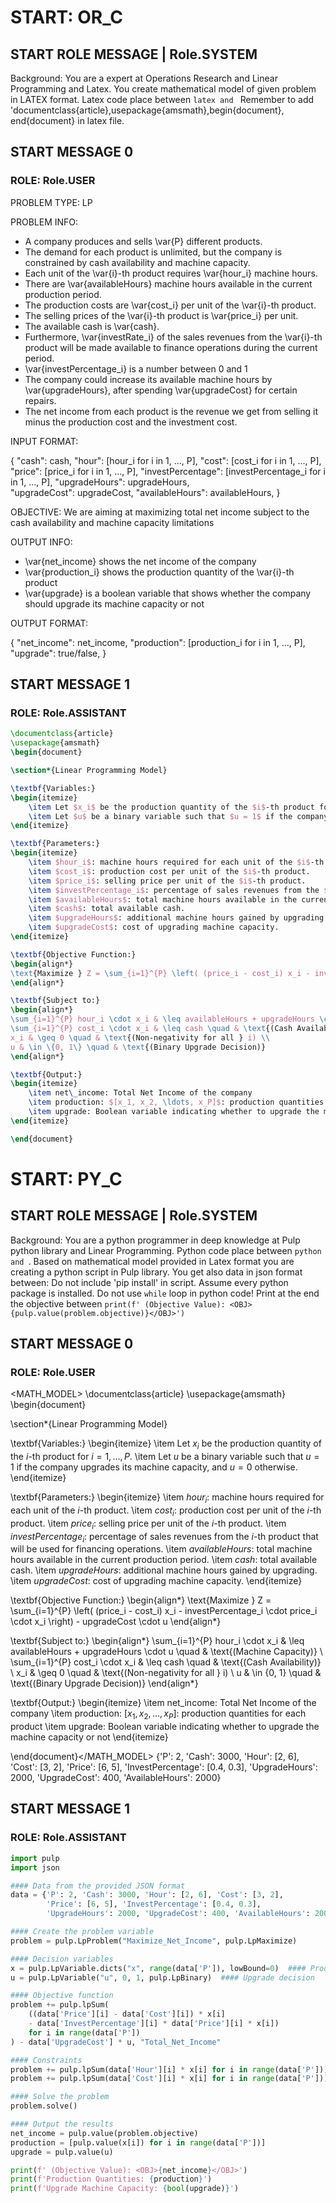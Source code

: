 # START: OR_C 
## START ROLE MESSAGE | Role.SYSTEM 
Background: You are a expert at Operations Research and Linear Programming and Latex. You create mathematical model of given problem in LATEX format. Latex code place between ```latex and ``` Remember to add 'documentclass{article},usepackage{amsmath},begin{document}, end{document} in latex file. 
## START MESSAGE 0 
### ROLE: Role.USER
<DESCRIPTION>
PROBLEM TYPE: LP

PROBLEM INFO: 

- A company produces and sells \var{P} different products. 
- The demand for each product is unlimited, but the company is constrained by cash availability and machine capacity.
- Each unit of the \var{i}-th product requires \var{hour_i} machine hours.
- There are \var{availableHours} machine hours available in the current production period.
- The production costs are \var{cost_i} per unit of the \var{i}-th product.
- The selling prices of the \var{i}-th product is \var{price_i} per unit.
- The available cash is \var{cash}.
- Furthermore, \var{investRate_i} of the sales revenues from the \var{i}-th product will be made available to finance operations during the current period.
- \var{investPercentage_i} is a number between 0 and 1
- The company could increase its available machine hours by \var{upgradeHours}, after spending \var{upgradeCost} for certain repairs. 
- The net income from each product is the revenue we get from selling it minus the production cost and the investment cost.

INPUT FORMAT:

{
    "cash": cash,
    "hour": [hour_i for i in 1, ..., P],
    "cost": [cost_i for i in 1, ..., P],
    "price": [price_i for i in 1, ..., P],
    "investPercentage": [investPercentage_i for i in 1, ..., P],
    "upgradeHours": upgradeHours,   
    "upgradeCost": upgradeCost,
    "availableHours": availableHours,
}

OBJECTIVE: We are aiming at maximizing total net income subject to the cash availability and machine capacity limitations

OUTPUT INFO:

- \var{net_income} shows the net income of the company
- \var{production_i} shows the production quantity of the \var{i}-th product
- \var{upgrade} is a boolean variable that shows whether the company should upgrade its machine capacity or not

OUTPUT FORMAT:

{
    "net_income": net_income,
    "production": [production_i for i in 1, ..., P],
    "upgrade": true/false,
}
</DESCRIPTION>


## START MESSAGE 1 
### ROLE: Role.ASSISTANT
```latex
\documentclass{article}
\usepackage{amsmath}
\begin{document}

\section*{Linear Programming Model}

\textbf{Variables:}
\begin{itemize}
    \item Let $x_i$ be the production quantity of the $i$-th product for $i = 1, \dots, P$.
    \item Let $u$ be a binary variable such that $u = 1$ if the company upgrades its machine capacity, and $u = 0$ otherwise.
\end{itemize}

\textbf{Parameters:}
\begin{itemize}
    \item $hour_i$: machine hours required for each unit of the $i$-th product.
    \item $cost_i$: production cost per unit of the $i$-th product.
    \item $price_i$: selling price per unit of the $i$-th product.
    \item $investPercentage_i$: percentage of sales revenues from the $i$-th product that will be used for financing operations.
    \item $availableHours$: total machine hours available in the current production period.
    \item $cash$: total available cash.
    \item $upgradeHours$: additional machine hours gained by upgrading.
    \item $upgradeCost$: cost of upgrading machine capacity.
\end{itemize}

\textbf{Objective Function:}
\begin{align*}
\text{Maximize } Z = \sum_{i=1}^{P} \left( (price_i - cost_i) x_i - investPercentage_i \cdot price_i \cdot x_i \right) - upgradeCost \cdot u
\end{align*}

\textbf{Subject to:}
\begin{align*}
\sum_{i=1}^{P} hour_i \cdot x_i & \leq availableHours + upgradeHours \cdot u \quad & \text{(Machine Capacity)} \\
\sum_{i=1}^{P} cost_i \cdot x_i & \leq cash \quad & \text{(Cash Availability)} \\
x_i & \geq 0 \quad & \text{(Non-negativity for all } i) \\
u & \in \{0, 1\} \quad & \text{(Binary Upgrade Decision)}
\end{align*}

\textbf{Output:}
\begin{itemize}
    \item net\_income: Total Net Income of the company
    \item production: $[x_1, x_2, \ldots, x_P]$: production quantities for each product
    \item upgrade: Boolean variable indicating whether to upgrade the machine capacity or not
\end{itemize}

\end{document}
```

# START: PY_C 
## START ROLE MESSAGE | Role.SYSTEM 
Background: You are a python programmer in deep knowledge at Pulp python library and Linear Programming. Python code place between ```python and ```. Based on mathematical model provided in Latex format you are creating a python script in Pulp library. You get also data in json format between: <DATA></DATA> Do not include 'pip install' in script. Assume every python package is installed. Do not use `while` loop in python code! Print at the end the objective between <OBJ></OBJ> `print(f' (Objective Value): <OBJ>{pulp.value(problem.objective)}</OBJ>')` 
## START MESSAGE 0 
### ROLE: Role.USER
<MATH_MODEL>
\documentclass{article}
\usepackage{amsmath}
\begin{document}

\section*{Linear Programming Model}

\textbf{Variables:}
\begin{itemize}
    \item Let $x_i$ be the production quantity of the $i$-th product for $i = 1, \dots, P$.
    \item Let $u$ be a binary variable such that $u = 1$ if the company upgrades its machine capacity, and $u = 0$ otherwise.
\end{itemize}

\textbf{Parameters:}
\begin{itemize}
    \item $hour_i$: machine hours required for each unit of the $i$-th product.
    \item $cost_i$: production cost per unit of the $i$-th product.
    \item $price_i$: selling price per unit of the $i$-th product.
    \item $investPercentage_i$: percentage of sales revenues from the $i$-th product that will be used for financing operations.
    \item $availableHours$: total machine hours available in the current production period.
    \item $cash$: total available cash.
    \item $upgradeHours$: additional machine hours gained by upgrading.
    \item $upgradeCost$: cost of upgrading machine capacity.
\end{itemize}

\textbf{Objective Function:}
\begin{align*}
\text{Maximize } Z = \sum_{i=1}^{P} \left( (price_i - cost_i) x_i - investPercentage_i \cdot price_i \cdot x_i \right) - upgradeCost \cdot u
\end{align*}

\textbf{Subject to:}
\begin{align*}
\sum_{i=1}^{P} hour_i \cdot x_i & \leq availableHours + upgradeHours \cdot u \quad & \text{(Machine Capacity)} \\
\sum_{i=1}^{P} cost_i \cdot x_i & \leq cash \quad & \text{(Cash Availability)} \\
x_i & \geq 0 \quad & \text{(Non-negativity for all } i) \\
u & \in \{0, 1\} \quad & \text{(Binary Upgrade Decision)}
\end{align*}

\textbf{Output:}
\begin{itemize}
    \item net\_income: Total Net Income of the company
    \item production: $[x_1, x_2, \ldots, x_P]$: production quantities for each product
    \item upgrade: Boolean variable indicating whether to upgrade the machine capacity or not
\end{itemize}

\end{document}</MATH_MODEL>
<DATA>
{'P': 2, 'Cash': 3000, 'Hour': [2, 6], 'Cost': [3, 2], 'Price': [6, 5], 'InvestPercentage': [0.4, 0.3], 'UpgradeHours': 2000, 'UpgradeCost': 400, 'AvailableHours': 2000}</DATA>


## START MESSAGE 1 
### ROLE: Role.ASSISTANT
```python
import pulp
import json

#### Data from the provided JSON format
data = {'P': 2, 'Cash': 3000, 'Hour': [2, 6], 'Cost': [3, 2], 
        'Price': [6, 5], 'InvestPercentage': [0.4, 0.3], 
        'UpgradeHours': 2000, 'UpgradeCost': 400, 'AvailableHours': 2000}

#### Create the problem variable
problem = pulp.LpProblem("Maximize_Net_Income", pulp.LpMaximize)

#### Decision variables
x = pulp.LpVariable.dicts("x", range(data['P']), lowBound=0)  #### Production quantities
u = pulp.LpVariable("u", 0, 1, pulp.LpBinary)  #### Upgrade decision

#### Objective function
problem += pulp.lpSum(
    ((data['Price'][i] - data['Cost'][i]) * x[i] 
    - data['InvestPercentage'][i] * data['Price'][i] * x[i]) 
    for i in range(data['P'])
) - data['UpgradeCost'] * u, "Total_Net_Income"

#### Constraints
problem += pulp.lpSum(data['Hour'][i] * x[i] for i in range(data['P'])) <= data['AvailableHours'] + data['UpgradeHours'] * u, "Machine_Capacity"
problem += pulp.lpSum(data['Cost'][i] * x[i] for i in range(data['P'])) <= data['Cash'], "Cash_Availability"

#### Solve the problem
problem.solve()

#### Output the results
net_income = pulp.value(problem.objective)
production = [pulp.value(x[i]) for i in range(data['P'])]
upgrade = pulp.value(u)

print(f' (Objective Value): <OBJ>{net_income}</OBJ>')
print(f'Production Quantities: {production}')
print(f'Upgrade Machine Capacity: {bool(upgrade)}')
```

